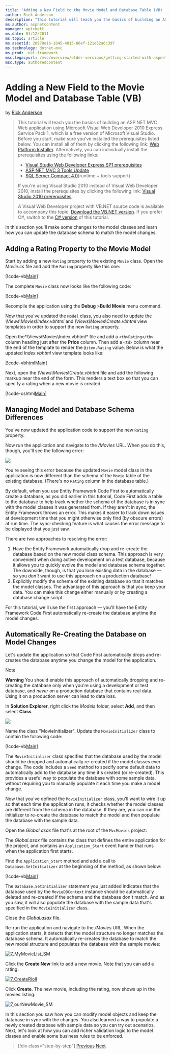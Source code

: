 ```yaml
---
title: "Adding a New Field to the Movie Model and Database Table (VB) | Microsoft Docs"
author: Rick-Anderson
description: "This tutorial will teach you the basics of building an ASP.NET MVC Web application using Microsoft Visual Web Developer 2010 Express Service Pack 1, which is..."
ms.author: aspnetcontent
manager: wpickett
ms.date: 01/12/2011
ms.topic: article
ms.assetid: 28970e1b-1845-4015-86ef-121e52a6c397
ms.technology: dotnet-mvc
ms.prod: .net-framework
msc.legacyurl: /mvc/overview/older-versions/getting-started-with-aspnet-mvc3/vb/adding-a-new-field
msc.type: authoredcontent
---
```

Adding a New Field to the Movie Model and Database Table (VB)
====================
by [Rick Anderson](https://github.com/Rick-Anderson)

> This tutorial will teach you the basics of building an ASP.NET MVC Web application using Microsoft Visual Web Developer 2010 Express Service Pack 1, which is a free version of Microsoft Visual Studio. Before you start, make sure you've installed the prerequisites listed below. You can install all of them by clicking the following link: [Web Platform Installer](https://www.microsoft.com/web/gallery/install.aspx?appid=VWD2010SP1Pack). Alternatively, you can individually install the prerequisites using the following links:
> 
> - [Visual Studio Web Developer Express SP1 prerequisites](https://www.microsoft.com/web/gallery/install.aspx?appid=VWD2010SP1Pack)
> - [ASP.NET MVC 3 Tools Update](https://www.microsoft.com/web/gallery/install.aspx?appsxml=&amp;appid=MVC3)
> - [SQL Server Compact 4.0](https://www.microsoft.com/web/gallery/install.aspx?appid=SQLCE;SQLCEVSTools_4_0)(runtime + tools support)
> 
> If you're using Visual Studio 2010 instead of Visual Web Developer 2010, install the prerequisites by clicking the following link: [Visual Studio 2010 prerequisites](https://www.microsoft.com/web/gallery/install.aspx?appsxml=&amp;appid=VS2010SP1Pack).
> 
> A Visual Web Developer project with VB.NET source code is available to accompany this topic. [Download the VB.NET version](https://code.msdn.microsoft.com/Introduction-to-MVC-3-10d1b098). If you prefer C#, switch to the [C# version](../cs/adding-a-new-field.md) of this tutorial.


In this section you'll make some changes to the model classes and learn how you can update the database schema to match the model changes.

## Adding a Rating Property to the Movie Model

Start by adding a new `Rating` property to the existing `Movie` class. Open the *Movie.cs* file and add the `Rating` property like this one:

[!code-vb[Main](adding-a-new-field/samples/sample1.vb)]

The complete `Movie` class now looks like the following code:

[!code-vb[Main](adding-a-new-field/samples/sample2.vb)]

Recompile the application using the **Debug** &gt;**Build Movie** menu command.

Now that you've updated the `Model` class, you also need to update the *\Views\Movies\Index.vbhtml* and *\Views\Movies\Create.vbhtml* view templates in order to support the new `Rating` property.

Open the*\Views\Movies\Index.vbhtml* file and add a `<th>Rating</th>` column heading just after the **Price** column. Then add a `<td>` column near the end of the template to render the `@item.Rating` value. Below is what the updated *Index.vbhtml* view template looks like:

[!code-vbhtml[Main](adding-a-new-field/samples/sample3.vbhtml)]

Next, open the *\Views\Movies\Create.vbhtml* file and add the following markup near the end of the form. This renders a text box so that you can specify a rating when a new movie is created.

[!code-cshtml[Main](adding-a-new-field/samples/sample4.cshtml)]

## Managing Model and Database Schema Differences

You've now updated the application code to support the new `Rating` property.

Now run the application and navigate to the */Movies* URL. When you do this, though, you'll see the following error:

![](adding-a-new-field/_static/image1.png)

You're seeing this error because the updated `Movie` model class in the application is now different than the schema of the `Movie` table of the existing database. (There's no `Rating` column in the database table.)

By default, when you use Entity Framework Code First to automatically create a database, as you did earlier in this tutorial, Code First adds a table to the database to help track whether the schema of the database is in sync with the model classes it was generated from. If they aren't in sync, the Entity Framework throws an error. This makes it easier to track down issues at development time that you might otherwise only find (by obscure errors) at run time. The sync-checking feature is what causes the error message to be displayed that you just saw.

There are two approaches to resolving the error:

1. Have the Entity Framework automatically drop and re-create the database based on the new model class schema. This approach is very convenient when doing active development on a test database, because it allows you to quickly evolve the model and database schema together. The downside, though, is that you lose existing data in the database — so you *don't* want to use this approach on a production database!
2. Explicitly modify the schema of the existing database so that it matches the model classes. The advantage of this approach is that you keep your data. You can make this change either manually or by creating a database change script.

For this tutorial, we'll use the first approach — you'll have the Entity Framework Code First automatically re-create the database anytime the model changes.

## Automatically Re-Creating the Database on Model Changes

Let's update the application so that Code First automatically drops and re-creates the database anytime you change the model for the application.

> [!NOTE] 
> 
> **Warning** You should enable this approach of automatically dropping and re-creating the database only when you're using a development or test database, and *never* on a production database that contains real data. Using it on a production server can lead to data loss.


In **Solution Explorer**, right click the *Models* folder, select **Add**, and then select **Class**.

![](adding-a-new-field/_static/image2.png)

Name the class &quot;MovieInitializer&quot;. Update the `MovieInitializer` class to contain the following code:

[!code-vb[Main](adding-a-new-field/samples/sample5.vb)]

The `MovieInitializer` class specifies that the database used by the model should be dropped and automatically re-created if the model classes ever change. The code includes a `Seed` method to specify some default data to automatically add to the database any time it's created (or re-created). This provides a useful way to populate the database with some sample data, without requiring you to manually populate it each time you make a model change.

Now that you've defined the `MovieInitializer` class, you'll want to wire it up so that each time the application runs, it checks whether the model classes are different from the schema in the database. If they are, you can run the initializer to re-create the database to match the model and then populate the database with the sample data.

Open the *Global.asax* file that's at the root of the `MvcMovies` project:

The *Global.asax* file contains the class that defines the entire application for the project, and contains an `Application_Start` event handler that runs when the application first starts.

Find the `Application_Start` method and add a call to `Database.SetInitializer` at the beginning of the method, as shown below:

[!code-vb[Main](adding-a-new-field/samples/sample6.vb)]

The `Database.SetInitializer` statement you just added indicates that the database used by the `MovieDBContext` instance should be automatically deleted and re-created if the schema and the database don't match. And as you saw, it will also populate the database with the sample data that's specified in the `MovieInitializer` class.

Close the *Global.asax* file.

Re-run the application and navigate to the */Movies* URL. When the application starts, it detects that the model structure no longer matches the database schema. It automatically re-creates the database to match the new model structure and populates the database with the sample movies:

![7_MyMovieList_SM](adding-a-new-field/_static/image3.png)

Click the **Create New** link to add a new movie. Note that you can add a rating.

[![7_CreateRioII](adding-a-new-field/_static/image5.png)](adding-a-new-field/_static/image4.png)

Click **Create**. The new movie, including the rating, now shows up in the movies listing:

![7_ourNewMovie_SM](adding-a-new-field/_static/image6.png)

In this section you saw how you can modify model objects and keep the database in sync with the changes. You also learned a way to populate a newly created database with sample data so you can try out scenarios. Next, let's look at how you can add richer validation logic to the model classes and enable some business rules to be enforced.

>[!div class="step-by-step"]
[Previous](examining-the-edit-methods-and-edit-view.md)
[Next](adding-validation-to-the-model.md)